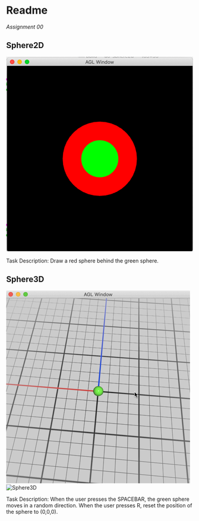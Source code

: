 # Readme

*Assignment 00*

## Sphere2D

<img src='https://github.com/foqiashahid112/animation-toolkit/blob/main/assignments/a0-start/Assignment_00.png' title='Sphere2D' width='' alt='Sphhere2D' />

Task Description:
Draw a red sphere behind the green sphere.

## Sphere3D

<img src='https://github.com/foqiashahid112/animation-toolkit/blob/main/assignments/a0-start/Assignment_00.gif' title='Sphere3D' width='' alt='Sphere3D' />

<img src='https://github.com/foqiashahid112/animation-toolkit/blob/main/assignments/a0-start/Assignment_00.ogv' title='Sphere3D' width='' alt='Sphere3D' />

Task Description:
When the user presses the SPACEBAR, the green sphere moves in a random direction. When the user presses R, reset the position of the sphere to (0,0,0).
